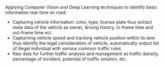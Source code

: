 Applying Computer Vision and Deep Learning techniques to identify basic information real-time on road:
- Capturing vehicle information: color, type, license plate thus extract meta data of the vehicle as owner, driving history, in-frame time and out-frame time ect.
- Capturinng vehicle speed and tracking vehicle position within its lane thus identify the legal consideration of vehicle, automatically output list of illegal individual with 
    various common traffic rules
- Raw data for further traffic analysis and management as traffic density, percentage of incidient, potential of traffic solution, etc.

